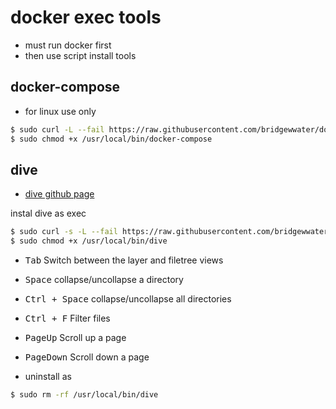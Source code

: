 # docker exec tools

- must run docker first
- then use script install tools

## docker-compose

- for linux use only

```sh
$ sudo curl -L --fail https://raw.githubusercontent.com/bridgewwater/docker-exec-tools/master/docker-compose/1.24.1/run.sh -o /usr/local/bin/docker-compose
$ sudo chmod +x /usr/local/bin/docker-compose
```

## dive

- [dive github page](https://github.com/wagoodman/dive)

instal dive as exec

```sh
$ sudo curl -s -L --fail https://raw.githubusercontent.com/bridgewwater/docker-exec-tools/master/dive/v0.7.2/run.sh -o /usr/local/bin/dive
$ sudo chmod +x /usr/local/bin/dive
```

- <kbd>Tab</kbd>  Switch between the layer and filetree views
- <kbd>Space</kbd> collapse/uncollapse a directory
- <kbd>Ctrl + Space</kbd>  collapse/uncollapse all directories
- <kbd>Ctrl + F</kbd> Filter files
- <kbd>PageUp</kbd> Scroll up a page
- <kbd>PageDown</kbd> Scroll down a page


- uninstall as

```sh
$ sudo rm -rf /usr/local/bin/dive
```